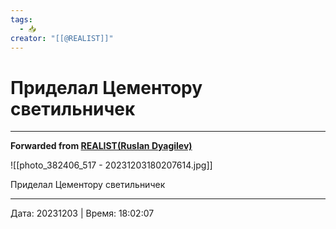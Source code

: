```yaml
---
tags:
  - 📥
creator: "[[@REALIST]]"
---
```


# Приделал Цементору светильничек


***

**Forwarded from [REALIST(Ruslan Dyagilev)](https://t.me/realist_dyagilev/7209)**

![[photo_382406_517 - 20231203180207614.jpg]]

Приделал Цементору светильничек

---

Дата: 20231203 | Время: 18:02:07
